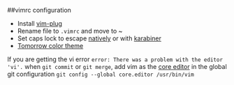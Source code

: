##vimrc configuration
* Install [vim-plug](https://github.com/junegunn/vim-plug)
* Rename file to `.vimrc` and move to ~
* Set caps lock to escape [natively](https://stackoverflow.com/questions/127591/using-caps-lock-as-esc-in-mac-os-x) or with [karabiner](https://pqrs.org/osx/karabiner/)
* [Tomorrow color theme](https://github.com/chriskempson/tomorrow-theme)

If you are getting the vi error `error: There was a problem with the
editor 'vi'.` when `git commit` or `git merge`, add vim as the [core
editor](https://github.com/VundleVim/Vundle.vim/issues/167) in the
global git configuration `git config --global core.editor /usr/bin/vim`

